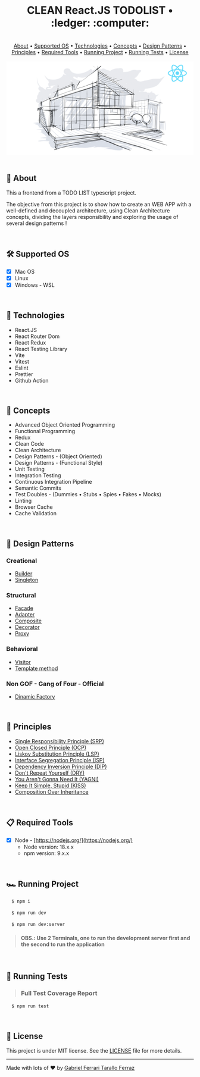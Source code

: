 <div align="center">
	<h1>CLEAN React.JS TODOLIST • :ledger: :computer:</h1>
</div>

<br/>

<div align="center">
  <a href="#page_facing_up-about">About</a> • 
  <a href="#hammer_and_wrench-supported-os">Supported OS</a> • 
  <a href="#robot-technologies">Technologies</a> • 
  <a href="#large_orange_diamond-concepts">Concepts</a> • 
  <a href="#large_blue_diamond-design-patterns">Design Patterns</a> • 
  <a href="#blue_book-principles">Principles</a> • 
  <a href="#clipboard-required-tools">Required Tools</a> • 
  <a href="#racing_car-running-project">Running Project</a> • 
  <a href="#test_tube-running-tests">Running Tests</a> • 
  <a href="#memo-license">License</a>
</div>

<br/>

<div align="center">
  <img src="https://github.com/gftf2011/clean-react-todolist/blob/main/.github/images/background.png" />
</div>

<br/>

## :page_facing_up: About

This a frontend from a TODO LIST typescript project.

The objective from this project is to show how to create an WEB APP with a well-defined and decoupled architecture, using Clean Architecture concepts, dividing the layers responsibility and exploring the usage of several design patterns !

<br/>

## :hammer_and_wrench: Supported OS

- [x] Mac OS
- [x] Linux
- [x] Windows - WSL 

<br/>

## :robot: Technologies

- React.JS
- React Router Dom
- React Redux
- React Testing Library
- Vite
- Vitest
- Eslint
- Prettier
- Github Action

<br/>

## :large_orange_diamond: Concepts

- Advanced Object Oriented Programming
- Functional Programming
- Redux
- Clean Code
- Clean Architecture
- Design Patterns - (Object Oriented)
- Design Patterns - (Functional Style)
- Unit Testing
- Integration Testing
- Continuous Integration Pipeline
- Semantic Commits
- Test Doubles - (Dummies • Stubs • Spies • Fakes • Mocks)
- Linting
- Browser Cache
- Cache Validation

<br/>

## :large_blue_diamond: Design Patterns

### Creational

- [Builder](https://refactoring.guru/design-patterns/builder)
- [Singleton](https://refactoring.guru/design-patterns/singleton)

### Structural

- [Facade](https://refactoring.guru/design-patterns/facade)
- [Adapter](https://refactoring.guru/design-patterns/adapter)
- [Composite](https://refactoring.guru/design-patterns/composite)
- [Decorator](https://refactoring.guru/design-patterns/decorator)
- [Proxy](https://refactoring.guru/design-patterns/proxy)

### Behavioral

- [Visitor](https://refactoring.guru/design-patterns/visitor)
- [Template method](https://refactoring.guru/design-patterns/template-method)

### Non GOF - Gang of Four - Official

- [Dinamic Factory](https://dl.acm.org/doi/10.1145/1753196.1753207)

<br/>

## :blue_book: Principles

- [Single Responsibility Principle (SRP)](https://en.wikipedia.org/wiki/Single-responsibility_principle)
- [Open Closed Principle (OCP)](https://en.wikipedia.org/wiki/Open%E2%80%93closed_principle)
- [Liskov Substitution Principle (LSP)](https://en.wikipedia.org/wiki/Liskov_substitution_principle)
- [Interface Segregation Principle (ISP)](https://en.wikipedia.org/wiki/Interface_segregation_principle)
- [Dependency Inversion Principle (DIP)](https://en.wikipedia.org/wiki/Dependency_inversion_principle)
- [Don't Repeat Yourself (DRY)](https://en.wikipedia.org/wiki/Don%27t_repeat_yourself)
- [You Aren't Gonna Need It (YAGNI)](https://en.wikipedia.org/wiki/You_aren%27t_gonna_need_it)
- [Keep It Simple, Stupid (KISS)](https://en.wikipedia.org/wiki/KISS_principle)
- [Composition Over Inheritance](https://en.wikipedia.org/wiki/Composition_over_inheritance)

<br/>

## :clipboard: Required Tools

- [x] Node - [https://nodejs.org/](https://nodejs.org/)
  - Node version: 18.x.x
  - npm version: 9.x.x

<br/>

## :racing_car: Running Project

```sh
  $ npm i
```

```sh
  $ npm run dev
```

```sh
  $ npm run dev:server
```

> #### OBS.: Use 2 Terminals, one to run the development server first and the second to run the application

<br/>

## :test_tube: Running Tests

> ### Full Test Coverage Report

```sh
  $ npm run test
```

<br/>

## :memo: License

This project is under MIT license. See the [LICENSE](https://github.com/gftf2011/clean-react-todolist/blob/main/LICENSE) file for more details.

---

Made with lots of :heart: by [Gabriel Ferrari Tarallo Ferraz](https://www.linkedin.com/in/gabriel-ferrari-tarallo-ferraz/)

